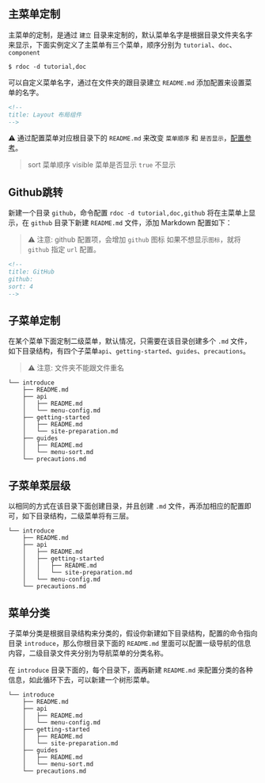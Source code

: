 <!--
title: 自定义菜单
sort: 4
-->

## 主菜单定制

主菜单的定制，是通过 `建立` 目录来定制的，默认菜单名字是根据目录文件夹名字来显示，下面实例定义了主菜单有三个菜单，顺序分别为 `tutorial`、`doc`、`component`

```shell
$ rdoc -d tutorial,doc
```

可以自定义菜单名字，通过在文件夹的跟目录建立 `README.md` 添加配置来设置菜单的名字。

```markdown
<!--
title: Layout 布局组件
-->
```

⚠️ 通过配置菜单对应根目录下的 `README.md` 来改变 `菜单顺序` 和 `是否显示`，[配置参考](#/introduce/api/markdown-config)。

> sort 菜单顺序
> visible 菜单是否显示 `true` 不显示

## Github跳转

新建一个目录 `github`，命令配置 `rdoc -d tutorial,doc,github` 将在主菜单上显示，在 `github` 目录下新建 `README.md` 文件，添加 Markdown 配置如下：

> ⚠️ 注意: github 配置项，会增加 `github` 图标
> 如果不想显示`图标`，就将 `github` 指定 `url` 配置。

```markdown
<!--
title: GitHub
github:
sort: 4
-->
```

## 子菜单定制

在某个菜单下面定制二级菜单，默认情况，只需要在该目录创建多个 `.md` 文件，如下目录结构，有四个子菜单`api`、`getting-started`、`guides`、`precautions`。

> ⚠️ 注意: 文件夹不能跟文件重名

```shell
└── introduce
    ├── README.md
    ├── api
    │   ├── README.md
    │   └── menu-config.md
    ├── getting-started
    │   ├── README.md
    │   └── site-preparation.md
    ├── guides
    │   ├── README.md
    │   └── menu-sort.md
    └── precautions.md
```

## 子菜单菜层级

以相同的方式在该目录下面创建目录，并且创建 `.md` 文件，再添加相应的配置即可，如下目录结构，二级菜单将有三层。

```shell
└── introduce
    ├── README.md
    ├── api
    │   ├── README.md
    │   ├── getting-started
    │   │   ├── README.md
    │   │   └── site-preparation.md
    │   └── menu-config.md
    └── precautions.md
```

## 菜单分类

子菜单分类是根据目录结构来分类的，假设你新建如下目录结构，配置的命令指向目录 `introduce`，那么你根目录下面的 `README.md` 里面可以配置一级导航的信息内容，二级目录文件夹分别为导航菜单的分类名称。

在 `introduce` 目录下面的，每个目录下，面再新建 `README.md` 来配置分类的各种信息，如此循环下去，可以新建一个树形菜单。

```shell
└── introduce
    ├── README.md
    ├── api
    │   ├── README.md
    │   └── menu-config.md
    ├── getting-started
    │   ├── README.md
    │   └── site-preparation.md
    ├── guides
    │   ├── README.md
    │   └── menu-sort.md
    └── precautions.md
```

